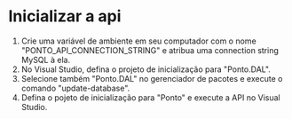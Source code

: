 # Inicializar a api

1. Crie uma variável de ambiente em seu computador com o nome "PONTO_API_CONNECTION_STRING" e atribua uma connection string MySQL à ela.
2. No Visual Studio, defina o projeto de inicialização para "Ponto.DAL".
3. Selecione também "Ponto.DAL" no gerenciador de pacotes e execute o comando "update-database".
4. Defina o pojeto de inicialização para "Ponto" e execute a API no Visual Studio.
